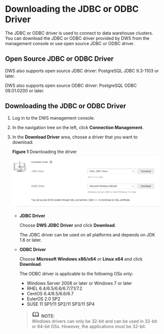 # Downloading the JDBC or ODBC Driver<a name="dws_01_0032"></a>

The JDBC or ODBC driver is used to connect to data warehouse clusters. You can download the JDBC or ODBC driver provided by DWS from the management console or use open source JDBC or ODBC driver.

## Open Source JDBC or ODBC Driver<a name="section583116715476"></a>

DWS also supports open source JDBC driver: PostgreSQL JDBC 9.3-1103 or later.

DWS also supports open source ODBC driver: PostgreSQL ODBC 09.01.0200 or later.

## Downloading the JDBC or ODBC Driver<a name="section8483877102527"></a>

1.  Log in to the DWS management console.
2.  In the navigation tree on the left, click  **Connection Management**.
3.  In the  **Download Driver**  area, choose a driver that you want to download.

    **Figure  1**  Downloading the driver<a name="fig5704130113"></a>  
    ![](figures/downloading-the-driver.png "downloading-the-driver")

    -   **JDBC Driver**

        Choose  **DWS JDBC Driver**  and click  **Download**.

        The JDBC driver can be used on all platforms and depends on JDK 1.6 or later.

    -   **ODBC Driver**

        Choose  **Microsoft Windows x86/x64**  or  **Linux x64**  and click  **Download**.

        The ODBC driver is applicable to the following OSs only:

        -   Windows Server 2008 or later or Windows 7 or later
        -   RHEL 6.4/6.5/6.6/6.7/7.1/7.2
        -   CentOS 6.4/6.5/6.6/6.7
        -   EulerOS 2.0 SP2
        -   SUSE 11 SP1/11 SP2/11 SP3/11 SP4

        >![](public_sys-resources/icon-note.gif) **NOTE:**   
        >Windows drivers can only be 32-bit and can be used in 32-bit or 64-bit OSs. However, the applications must be 32-bit.  



